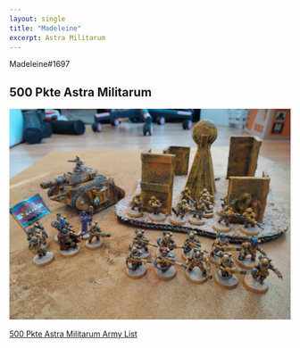 ```yaml
---
layout: single
title: "Madeleine"
excerpt: Astra Militarum
---
```


Madeleine#1697

## 500 Pkte Astra Militarum

![500 Pkte Astra Militarum](../assets/images/500_madeleine_1.jpg)

<a href="../assets/armylists/500_madeleine.txt" download>500 Pkte Astra Militarum Army List</a>